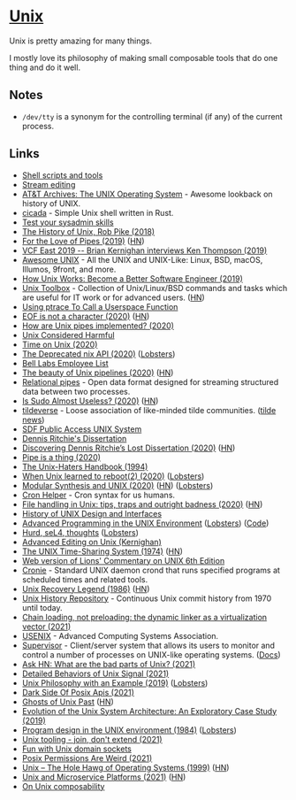 # [Unix](http://en.wikipedia.org/wiki/Unix)

Unix is pretty amazing for many things.

I mostly love its philosophy of making small composable tools that do one thing and do it well.

## Notes

- `/dev/tty` is a synonym for the controlling terminal (if any) of the current process.

## Links

- [Shell scripts and tools](https://yoshuawuyts.gitbooks.io/knowledge/content/unix/unix.html)
- [Stream editing](https://yoshuawuyts.gitbooks.io/knowledge/content/unix/streams.html)
- [AT&T Archives: The UNIX Operating System](https://www.youtube.com/watch?v=tc4ROCJYbm0&t=4m8s) - Awesome lookback on history of UNIX.
- [cicada](https://github.com/mitnk/cicada) - Simple Unix shell written in Rust.
- [Test your sysadmin skills](https://github.com/trimstray/test-your-sysadmin-skills)
- [The History of Unix, Rob Pike (2018)](https://www.youtube.com/watch?v=_2NI6t2r_Hs)
- [For the Love of Pipes (2019)](https://blog.jessfraz.com/post/for-the-love-of-pipes/) ([HN](https://news.ycombinator.com/item?id=18967249))
- [VCF East 2019 -- Brian Kernighan interviews Ken Thompson (2019)](https://www.youtube.com/watch?time_continue=3&v=EY6q5dv_B-o)
- [Awesome UNIX](https://github.com/sirredbeard/Awesome-UNIX) - All the UNIX and UNIX-Like: Linux, BSD, macOS, Illumos, 9front, and more.
- [How Unix Works: Become a Better Software Engineer (2019)](https://neilkakkar.com/unix.html)
- [Unix Toolbox](http://cb.vu/unixtoolbox.xhtml) - Collection of Unix/Linux/BSD commands and tasks which are useful for IT work or for advanced users. ([HN](https://news.ycombinator.com/item?id=10022729))
- [Using ptrace To Call a Userspace Function](https://github.com/eklitzke/ptrace-call-userspace)
- [EOF is not a character (2020)](https://ruslanspivak.com/eofnotchar/) ([HN](https://news.ycombinator.com/item?id=22557412))
- [How are Unix pipes implemented? (2020)](https://toroid.org/unix-pipe-implementation)
- [Unix Considered Harmful](https://zge.us.to/unix-harmful.html)
- [Time on Unix (2020)](https://venam.nixers.net/blog/unix/2020/05/02/time-on-unix.html)
- [The Deprecated nix API (2020)](https://www.bitquabit.com/post/deprecated-nix-api/) ([Lobsters](https://lobste.rs/s/ojiulv/deprecated_nix_api))
- [Bell Labs Employee List](http://cm.bell-labs.co/who/)
- [The beauty of Unix pipelines (2020)](https://prithu.xyz/posts/unix-pipeline/) ([HN](https://news.ycombinator.com/item?id=23420786))
- [Relational pipes](https://relational-pipes.globalcode.info/v_0/index.xhtml) - Open data format designed for streaming structured data between two processes.
- [Is Sudo Almost Useless? (2020)](https://security.stackexchange.com/questions/232924/is-sudo-almost-useless) ([HN](https://news.ycombinator.com/item?id=23468456))
- [tildeverse](https://tildeverse.org/) - Loose association of like-minded tilde communities. ([tilde news](https://tilde.news/))
- [SDF Public Access UNIX System](https://sdf.org/)
- [Dennis Ritchie's Dissertation](https://minnie.tuhs.org/pipermail/tuhs/2020-August/021937.html)
- [Discovering Dennis Ritchie’s Lost Dissertation (2020)](https://computerhistory.org/blog/discovering-dennis-ritchies-lost-dissertation/) ([HN](https://news.ycombinator.com/item?id=23582070))
- [Pipe is a thing (2020)](https://blog.8-p.info/en/2020/06/16/pipe/)
- [The Unix-Haters Handbook (1994)](https://web.mit.edu/~simsong/www/ugh.pdf)
- [When Unix learned to reboot(2) (2020)](http://bsdimp.blogspot.com/2020/07/when-unix-learned-to-reboot2.html) ([Lobsters](https://lobste.rs/s/e0e0qe/when_unix_learned_reboot_2))
- [Modular Synthesis and UNIX (2020)](https://nora.codes/post/modular-synthesis-and-unix/) ([HN](https://news.ycombinator.com/item?id=24023727)) ([Lobsters](https://lobste.rs/s/cbtcax/modular_synthesis_unix))
- [Cron Helper](https://cron.help/) - Cron syntax for us humans.
- [File handling in Unix: tips, traps and outright badness (2020)](https://rachelbythebay.com/w/2020/08/11/files/) ([HN](https://news.ycombinator.com/item?id=24129113))
- [History of UNIX Design and Interfaces](https://github.com/penberg/unix-history)
- [Advanced Programming in the UNIX Environment](https://stevens.netmeister.org/631/) ([Lobsters](https://lobste.rs/s/zyt4hk/cs631_advanced_programming_unix)) ([Code](https://github.com/jschauma/cs631apue))
- [Hurd, seL4, thoughts](https://nalaginrut.com/archives/2019/12/11/hurd%2c%20sel4%2c%20thoughts) ([Lobsters](https://lobste.rs/s/5bfhrj/hurd_sel4_thoughts))
- [Advanced Editing on Unix (Kernighan)](http://maibriz.de/unix/ultrix/etc/ae.pdf)
- [The UNIX Time-Sharing System (1974)](https://chsasank.github.io/classic_papers/unix-time-sharing-system.html) ([HN](https://news.ycombinator.com/item?id=24797312))
- [Web version of Lions' Commentary on UNIX 6th Edition](https://warsus.github.io/lions-/)
- [Cronie](https://github.com/cronie-crond/cronie) - Standard UNIX daemon crond that runs specified programs at scheduled times and related tools.
- [Unix Recovery Legend (1986)](https://www.ee.ryerson.ca/~elf/hack/recovery.html) ([HN](https://news.ycombinator.com/item?id=25491790))
- [Unix History Repository](https://github.com/dspinellis/unix-history-repo) - Continuous Unix commit history from 1970 until today.
- [Chain loading, not preloading: the dynamic linker as a virtualization vector (2021)](https://www.cs.kent.ac.uk/people/staff/srk21/blog/2021/01/04/)
- [USENIX](https://www.usenix.org/) - Advanced Computing Systems Association.
- [Supervisor](https://github.com/Supervisor/supervisor) - Client/server system that allows its users to monitor and control a number of processes on UNIX-like operating systems. ([Docs](http://supervisord.org/))
- [Ask HN: What are the bad parts of Unix? (2021)](https://news.ycombinator.com/item?id=26604833)
- [Detailed Behaviors of Unix Signal (2021)](https://www.dyx.name/posts/essays/signal.html)
- [Unix Philosophy with an Example (2019)](https://massimo-nazaria.github.io/blog/2019/03/02/unix-philosophy-with-an-example.html) ([Lobsters](https://lobste.rs/s/0zuri5/unix_philosophy_with_example))
- [Dark Side Of Posix Apis (2021)](https://vorner.github.io/2021/01/03/dark-side-of-posix-apis.html)
- [Ghosts of Unix Past](https://lwn.net/Articles/411845/) ([HN](https://news.ycombinator.com/item?id=27183784))
- [Evolution of the Unix System Architecture: An Exploratory Case Study (2019)](https://ieeexplore.ieee.org/document/8704965)
- [Program design in the UNIX environment (1984)](http://harmful.cat-v.org/cat-v/unix_prog_design.pdf) ([Lobsters](https://lobste.rs/s/a2k2pp/program_design_unix_environment_1984))
- [Unix tooling - join, don't extend (2021)](https://qmacro.org/2021/07/21/unix-tooling-join,-don't-extend/)
- [Fun with Unix domain sockets](https://simonwillison.net/2021/Jul/13/unix-domain-sockets/)
- [Posix Permissions Are Weird (2021)](https://paulcavallaro.com/blog/posix-permissions-are-weird/)
- [Unix – The Hole Hawg of Operating Systems (1999)](http://www.team.net/mjb/hawg.html) ([HN](https://news.ycombinator.com/item?id=28015229))
- [Unix and Microservice Platforms (2021)](https://blog.deref.io/unix-and-microservice-platforms/) ([HN](https://news.ycombinator.com/item?id=28039542))
- [On Unix composability](https://p.janouch.name/text/on-unix-composability.html)
